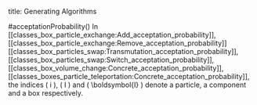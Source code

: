 title: Generating Algorithms

#acceptationProbability()
In [[classes_box_particle_exchange:Add_acceptation_probability]],
[[classes_box_particle_exchange:Remove_acceptation_probability]]
[[classes_box_particles_swap:Transmutation_acceptation_probability]],
[[classes_box_particles_swap:Switch_acceptation_probability]],
[[classes_box_volume_change:Concrete_acceptation_probability]],
[[classes_boxes_particle_teleportation:Concrete_acceptation_probability]],
the indices \( i \), \( I \) and \( \boldsymbol{I} \) denote a particle, a component and a box
respectively.
